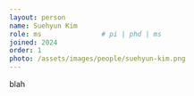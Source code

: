 ```yaml
---
layout: person
name: Suehyun Kim
role: ms               # pi | phd | ms
joined: 2024
order: 1
photo: /assets/images/people/suehyun-kim.png
---
```


blah